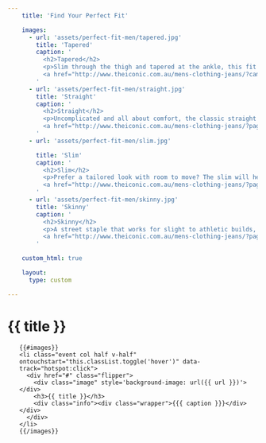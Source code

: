 ```yaml
---
    title: 'Find Your Perfect Fit'

    images:
      - url: 'assets/perfect-fit-men/tapered.jpg'
        title: 'Tapered'
        caption: '
          <h2>Tapered</h2>
          <p>Slim through the thigh and tapered at the ankle, this fit offers a clean-cut look while keeping a relaxed feel</p>
          <a href="http://www.theiconic.com.au/mens-clothing-jeans/?campaign=lp-m-fitguide-tapered" class="button outline" target="_blank">SHOP NOW</a>
        '
      - url: 'assets/perfect-fit-men/straight.jpg'
        title: 'Straight'
        caption: '
          <h2>Straight</h2>
          <p>Uncomplicated and all about comfort, the classic straight cut will never go out of style as the everyday staple.</p>
          <a href="http://www.theiconic.com.au/mens-clothing-jeans/?page=1&sort=new&category=147" class="button outline" target="_blank">SHOP NOW</a>
        '
      - url: 'assets/perfect-fit-men/slim.jpg'

        title: 'Slim'
        caption: '
          <h2>Slim</h2>
          <p>Prefer a tailored look with room to move? The slim will help to add height and works for slight to medium build.</p>
          <a href="http://www.theiconic.com.au/mens-clothing-jeans/?page=1&sort=new&category=148" class="button outline" target="_blank">SHOP NOW</a>
        '
      - url: 'assets/perfect-fit-men/skinny.jpg'
        title: 'Skinny'
        caption: '
          <h2>Skinny</h2>
          <p>A street staple that works for slight to athletic builds, this cut offers a fitted look and helps to showcase your footwear</p>
          <a href="http://www.theiconic.com.au/mens-clothing-jeans/?page=1&sort=new&category=146" class="button outline" target="_blank">SHOP NOW</a>
        '

    custom_html: true

    layout:
      type: custom

---
```


<div class="cover">
  <h1>{{ title }}</h1>
  <ul id="flip-cards" class="no-gutter">

    {{#images}}
    <li class="event col half v-half" ontouchstart="this.classList.toggle('hover')" data-track="hotspot:click">
      <div href="#" class="flipper">
        <div class="image" style='background-image: url({{ url }})'></div>
        <h3>{{ title }}</h3>
        <div class="info"><div class="wrapper">{{{ caption }}}</div></div>
      </div>
    </li>
    {{/images}}

  </ul>
</div>
